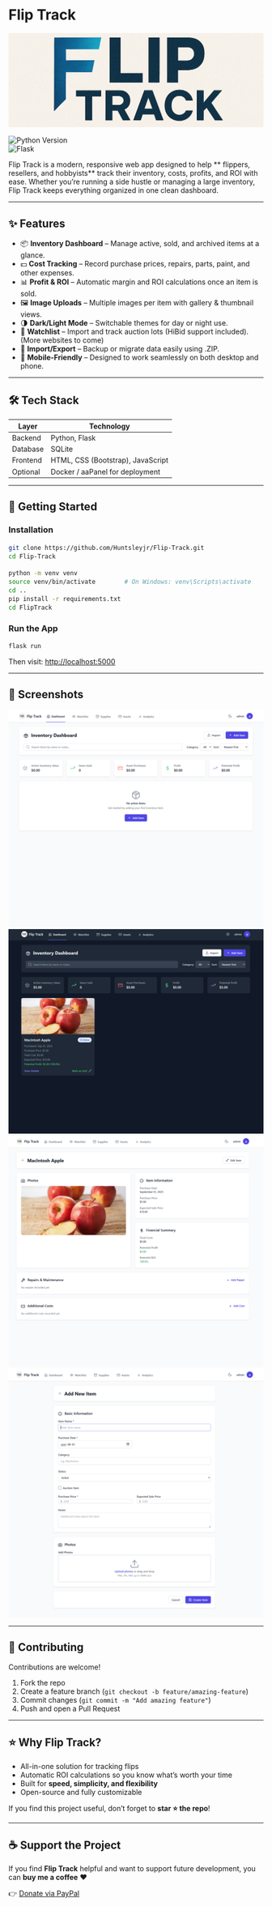 # Flip Track  

![Logo](FlipTrack/public/banner.png)

![Python Version](https://img.shields.io/badge/python-3.x-blue)  
![Flask](https://img.shields.io/badge/flask-web--framework-lightgrey)  

Flip Track is a modern, responsive web app designed to help ** flippers, resellers, and hobbyists** track their inventory, costs, profits, and ROI with ease. Whether you’re running a side hustle or managing a large inventory, Flip Track keeps everything organized in one clean dashboard.  

---

## ✨ Features  

- 📦 **Inventory Dashboard** – Manage active, sold, and archived items at a glance.  
- 💵 **Cost Tracking** – Record purchase prices, repairs, parts, paint, and other expenses.  
- 📊 **Profit & ROI** – Automatic margin and ROI calculations once an item is sold.  
- 🖼 **Image Uploads** – Multiple images per item with gallery & thumbnail views.  
- 🌗 **Dark/Light Mode** – Switchable themes for day or night use.  
- 🔎 **Watchlist** – Import and track auction lots (HiBid support included). (More websites to come) 
- 🔄 **Import/Export** – Backup or migrate data easily using .ZIP.  
- 📱 **Mobile-Friendly** – Designed to work seamlessly on both desktop and phone.  

---

## 🛠 Tech Stack  

| Layer       | Technology |
|-------------|------------|
| Backend     | Python, Flask |
| Database    | SQLite |
| Frontend    | HTML, CSS (Bootstrap), JavaScript |
| Optional    | Docker / aaPanel for deployment |

---

## 🚀 Getting Started  

### Installation  

```bash
git clone https://github.com/Huntsleyjr/Flip-Track.git
cd Flip-Track

python -m venv venv
source venv/bin/activate        # On Windows: venv\Scripts\activate
cd ..
pip install -r requirements.txt
cd FlipTrack
```

### Run the App  

```bash
flask run
```

Then visit: [http://localhost:5000](http://localhost:5000)  

---

## 📸 Screenshots  

![Dashboard](screenshots/Dashboard-Light.png)
![Dashboard](screenshots/Dashboard-Dark.png)
![item-view](screenshots/Item-view.png)
![item-create](screenshots/Item-create.png)

---

## 🤝 Contributing  

Contributions are welcome!  

1. Fork the repo  
2. Create a feature branch (`git checkout -b feature/amazing-feature`)  
3. Commit changes (`git commit -m "Add amazing feature"`)  
4. Push and open a Pull Request  
 

---

## ⭐ Why Flip Track?  

- All-in-one solution for tracking flips  
- Automatic ROI calculations so you know what’s worth your time  
- Built for **speed, simplicity, and flexibility**  
- Open-source and fully customizable  

If you find this project useful, don’t forget to **star ⭐ the repo**!

---

## ☕ Support the Project  

If you find **Flip Track** helpful and want to support future development, you can **buy me a coffee** ❤️  

👉 [Donate via PayPal](https://www.paypal.me/CoastalCity)  
